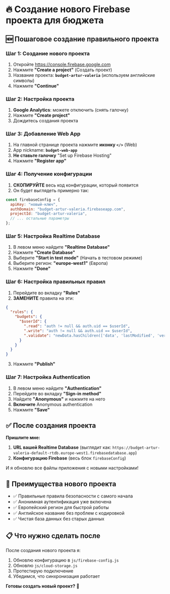 # 🔥 Создание нового Firebase проекта для бюджета

## 🆕 Пошаговое создание правильного проекта

### Шаг 1: Создание нового проекта

1. Откройте https://console.firebase.google.com
2. Нажмите **"Create a project"** (Создать проект)
3. Название проекта: **`budget-artur-valeria`** (используем английские символы)
4. Нажмите **"Continue"**

### Шаг 2: Настройка проекта

1. **Google Analytics**: можете отключить (снять галочку)
2. Нажмите **"Create project"**
3. Дождитесь создания проекта

### Шаг 3: Добавление Web App

1. На главной странице проекта нажмите **иконку `</>`** (Web)
2. App nickname: **`budget-web-app`**
3. **Не ставьте галочку** "Set up Firebase Hosting"
4. Нажмите **"Register app"**

### Шаг 4: Получение конфигурации

1. **СКОПИРУЙТЕ** весь код конфигурации, который появится
2. Он будет выглядеть примерно так:

```javascript
const firebaseConfig = {
  apiKey: "новый-ключ",
  authDomain: "budget-artur-valeria.firebaseapp.com",
  projectId: "budget-artur-valeria",
  // ... остальные параметры
};
```

### Шаг 5: Настройка Realtime Database

1. В левом меню найдите **"Realtime Database"**
2. Нажмите **"Create Database"**
3. Выберите **"Start in test mode"** (Начать в тестовом режиме)
4. Выберите регион: **"europe-west1"** (Европа)
5. Нажмите **"Done"**

### Шаг 6: Настройка правильных правил

1. Перейдите во вкладку **"Rules"**
2. **ЗАМЕНИТЕ** правила на эти:

```json
{
  "rules": {
    "budgets": {
      "$userId": {
        ".read": "auth != null && auth.uid == $userId",
        ".write": "auth != null && auth.uid == $userId",
        ".validate": "newData.hasChildren(['data', 'lastModified', 'version'])"
      }
    }
  }
}
```

3. Нажмите **"Publish"**

### Шаг 7: Настройка Authentication

1. В левом меню найдите **"Authentication"**
2. Перейдите во вкладку **"Sign-in method"**
3. Найдите **"Anonymous"** и нажмите на него
4. **Включите** Anonymous authentication
5. Нажмите **"Save"**

## ✅ После создания проекта

**Пришлите мне:**

1. **URL вашей Realtime Database** (выглядит как: `https://budget-artur-valeria-default-rtdb.europe-west1.firebasedatabase.app`)
2. **Конфигурацию Firebase** (весь блок `firebaseConfig`)

И я обновлю все файлы приложения с новыми настройками!

## 🎯 Преимущества нового проекта

- ✅ Правильные правила безопасности с самого начала
- ✅ Анонимная аутентификация уже включена
- ✅ Европейский регион для быстрой работы
- ✅ Английское название без проблем с кодировкой
- ✅ Чистая база данных без старых данных

## 📋 Что нужно сделать после

После создания нового проекта я:

1. Обновлю конфигурацию в `js/firebase-config.js`
2. Обновлю `js/cloud-storage.js`
3. Протестирую подключение
4. Убедимся, что синхронизация работает

**Готовы создать новый проект?** 🚀
